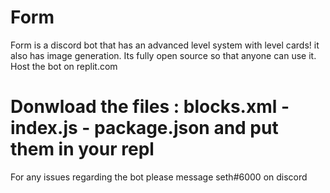 # Form
Form is a discord bot that has an advanced level system with level cards! it also has image generation. Its fully open source so that anyone can use it. Host the bot on replit.com
# Donwload the files : blocks.xml - index.js - package.json and put them in your repl
For any issues regarding the bot please message seth#6000 on discord
